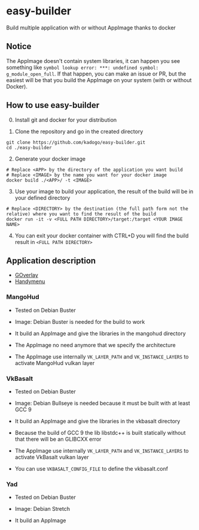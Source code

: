 # easy-builder
Build multiple application with or without AppImage thanks to docker

## Notice

The AppImage doesn't contain system libraries, it can happen you see something like `symbol lookup error: ***: undefined symbol: g_module_open_full`. If that happen, you can make an issue or PR, but the easiest will be that you build the AppImage on your system (with or without Docker).

## How to use easy-builder

0) Install git and docker for your distribution

1) Clone the repository and go in the created directory

```
git clone https://github.com/kadogo/easy-builder.git
cd ./easy-builder
```

2) Generate your docker image

```
# Replace <APP> by the directory of the application you want build
# Replace <IMAGE> by the name you want for your docker image
docker build ./<APP>/ -t <IMAGE>
```

3) Use your image to build your application, the result of the build will be in your defined directory

```
# Replace <DIRECTORY> by the destination (the full path form not the relative) where you want to find the result of the build
docker run -it -v <FULL PATH DIRECTORY>/target:/target <YOUR IMAGE NAME>
```
4) You can exit your docker container with CTRL+D you will find the build result in `<FULL PATH DIRECTORY>`

## Application description

* [GOverlay](./goverlay/)
* [Handymenu](./handymenu/)

### MangoHud

* Tested on Debian Buster

* Image: Debian Buster is needed for the build to work
* It build an AppImage and give the libraries in the mangohud directory

* The AppImage no need anymore that we specify the architecture
* The AppImage use internally `VK_LAYER_PATH` and `VK_INSTANCE_LAYERS` to activate MangoHud vulkan layer

### VkBasalt

* Tested on Debian Buster

* Image: Debian Bullseye is needed because it must be built with at least GCC 9
* It build an AppImage and give the libraries in the vkbasalt directory

* Because the build of GCC 9 the lib libstdc++ is built statically without that there will be an GLIBCXX error
* The AppImage use internally `VK_LAYER_PATH` and `VK_INSTANCE_LAYERS` to activate VkBasalt vulkan layer
* You can use `VKBASALT_CONFIG_FILE` to define the vkbasalt.conf

### Yad

* Tested on Debian Buster

* Image: Debian Stretch
* It build an AppImage
